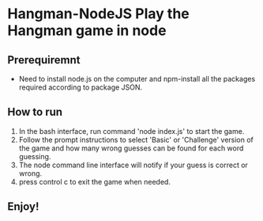 # Hangman-NodeJS Play the Hangman game in node

## Prerequiremnt
* Need to install node.js on the computer and npm-install all the packages required according to package JSON. 

## How to run
1. In the bash interface, run command 'node index.js' to start the game.
2. Follow the prompt instructions to select 'Basic' or 'Challenge' version of the game and how many wrong guesses can be found for each word guessing. 
3. The node command line interface will notify if your guess is correct or wrong. 
4. press control c to exit the game when needed. 

## Enjoy!